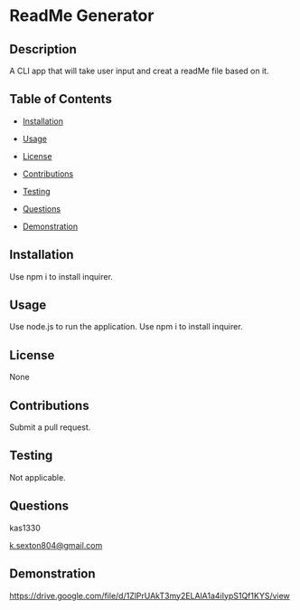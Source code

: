 
  # ReadMe Generator 
  
## Description
  
 A CLI app that will take user input and creat a readMe file based on it.
  
## Table of Contents


- [Installation](##Installation)


- [Usage](##Usage)


- [License](##License)


- [Contributions](##Contributions)


- [Testing](##Testing)


- [Questions](##Questions)

- [Demonstration](##Demonstration)

## Installation

 Use npm i to install inquirer.

## Usage

 Use node.js to run the application. Use npm i to install inquirer.

## License

 None

## Contributions

 Submit a pull request.

## Testing

 Not applicable.

## Questions

 kas1330

 k.sexton804@gmail.com
 
## Demonstration
 https://drive.google.com/file/d/1ZlPrUAkT3my2ELAlA1a4iIypS1Qf1KYS/view









